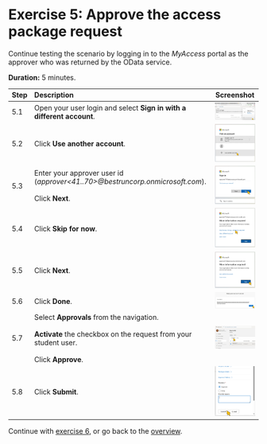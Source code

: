 # Exercise 5: Approve the access package request
Continue testing the scenario by logging in to the *MyAccess* portal as the approver who was returned by the OData service.

**Duration:** 5 minutes.

| Step   | Description     | Screenshot          |
| :----- | :-------------- | :-----------------: |
| 5.1    |Open your user login and select **Sign in with a different account**.|<a href="./img/5-1.jpg" target="_blank"><img src="./img/5-1.jpg" width="250"/></a>|
| 5.2    |Click **Use another account**.|<a href="./img/5-2.jpg" target="_blank"><img src="./img/5-2.jpg" width="250"/></a>|
| 5.3    |Enter your approver user id (*approver\<41..70\>@bestruncorp.onmicrosoft.com*).<br><br>Click **Next**.|<a href="./img/5-3.jpg" target="_blank"><img src="./img/5-3.jpg" width="250"/></a>|
| 5.4    |Click **Skip for now**.|<a href="./img/5-4.jpg" target="_blank"><img src="./img/5-4.jpg" width="250"/></a>|
| 5.5    |Click **Next**.|<a href="./img/5-5.jpg" target="_blank"><img src="./img/5-5.jpg" width="250"/></a>|
| 5.6    |Click **Done**.|<a href="./img/5-6.jpg" target="_blank"><img src="./img/5-6.jpg" width="250"/></a>|
| 5.7    |Select **Approvals** from the navigation.<br><br>**Activate** the checkbox on the request from your student user.<br><br>Click **Approve**.|<a href="./img/5-7.jpg" target="_blank"><img src="./img/5-7.jpg" width="250"/></a>|
| 5.8    |Click **Submit**.|<a href="./img/5-8.jpg" target="_blank"><img src="./img/5-8.jpg" width="250"/></a>|

Continue with [exercise 6](../ex6/ex6.md), or go back to the [overview](../README.md).

